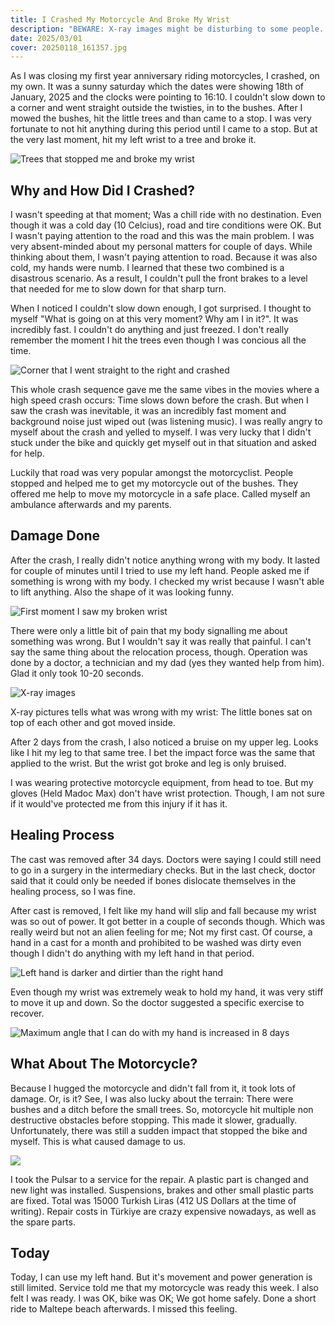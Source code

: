 ```yaml
---
title: I Crashed My Motorcycle And Broke My Wrist
description: "BEWARE: X-ray images might be disturbing to some people. Open it with that in mind."
date: 2025/03/01
cover: 20250118_161357.jpg
---
```


As I was closing my first year anniversary riding motorcycles, I crashed, on my
own. It was a sunny saturday which the dates were showing 18th of January, 2025
and the clocks were pointing to 16:10. I couldn't slow down to a corner and went
straight outside the twisties, in to the bushes. After I mowed the bushes, hit
the little trees and than came to a stop. I was very fortunate to not hit
anything during this period until I came to a stop. But at the very last moment,
hit my left wrist to a tree and broke it.

![Trees that stopped me and broke my wrist](/posts/blog/i-crashed-my-motorcycle-and-broke-my-wrist/20250118_161357.jpg)

## Why and How Did I Crashed?

I wasn't speeding at that moment; Was a chill ride with no destination. Even
though it was a cold day (10 Celcius), road and tire conditions were OK. But I
wasn't paying attention to the road and this was the main problem. I was very
absent-minded about my personal matters for couple of days. While thinking about
them, I wasn't paying attention to road. Because it was also cold, my hands were
numb. I learned that these two combined is a disastrous scenario. As a result, I
couldn't pull the front brakes to a level that needed for me to slow down for
that sharp turn.

When I noticed I couldn't slow down enough, I got surprised. I thought to myself
"What is going on at this very moment? Why am I in it?". It was incredibly fast.
I couldn't do anything and just freezed. I don't really remember the moment I
hit the trees even though I was concious all the time.

![Corner that I went straight to the right and crashed](/posts/blog/i-crashed-my-motorcycle-and-broke-my-wrist/corner_that_i_crashed.gif)

This whole crash sequence gave me the same vibes in the movies where a high
speed crash occurs: Time slows down before the crash. But when I saw the crash
was inevitable, it was an incredibly fast moment and background noise just wiped
out (was listening music). I was really angry to myself about the crash and
yelled to myself. I was very lucky that I didn't stuck under the bike and
quickly get myself out in that situation and asked for help.

Luckily that road was very popular amongst the motorcyclist. People stopped and
helped me to get my motorcycle out of the bushes. They offered me help to move
my motorcycle in a safe place. Called myself an ambulance afterwards and my
parents.

## Damage Done

After the crash, I really didn't notice anything wrong with my body. It lasted
for couple of minutes until I tried to use my left hand. People asked me if
something is wrong with my body. I checked my wrist because I wasn't able to
lift anything. Also the shape of it was looking funny.

![First moment I saw my broken wrist](/posts/blog/i-crashed-my-motorcycle-and-broke-my-wrist/funny_looking_wrist.png)

There were only a little bit of pain that my body signalling me about something
was wrong. But I wouldn't say it was really that painful. I can't say the same
thing about the relocation process, though. Operation was done by a doctor, a
technician and my dad (yes they wanted help from him). Glad it only took 10-20
seconds.

![X-ray images](/posts/blog/i-crashed-my-motorcycle-and-broke-my-wrist/broken_bones.png)

X-ray pictures tells what was wrong with my wrist: The little bones sat on top
of each other and got moved inside.

After 2 days from the crash, I also noticed a bruise on my upper leg. Looks like
I hit my leg to that same tree. I bet the impact force was the same that applied
to the wrist. But the wrist got broke and leg is only bruised.

I was wearing protective motorcycle equipment, from head to toe. But my gloves
(Held Madoc Max) don't have wrist protection. Though, I am not sure if it
would've protected me from this injury if it has it.

## Healing Process

The cast was removed after 34 days. Doctors were saying I could still need to
go in a surgery in the intermediary checks. But in the last check, doctor said
that it could only be needed if bones dislocate themselves in the healing
process, so I was fine.

After cast is removed, I felt like my hand will slip and fall because my wrist
was so out of power. It got better in a couple of seconds though. Which
was really weird but not an alien feeling for me; Not my first cast. Of course,
a hand in a cast for a month and prohibited to be washed was dirty even though I
didn't do anything with my left hand in that period.

![Left hand is darker and dirtier than the right hand](/posts/blog/i-crashed-my-motorcycle-and-broke-my-wrist/20250221_152513.jpg)

Even though my wrist was extremely weak to hold my hand, it was very stiff to
move it up and down. So the doctor suggested a specific exercise to recover.

![Maximum angle that I can do with my hand is increased in 8 days](/posts/blog/i-crashed-my-motorcycle-and-broke-my-wrist/maximum_angles.png)

## What About The Motorcycle?

Because I hugged the motorcycle and didn't fall from it, it took lots of damage.
Or, is it? See, I was also lucky about the terrain: There were bushes and a
ditch before the small trees. So, motorcycle hit multiple non destructive
obstacles before stopping. This made it slower, gradually. Unfortunately, there
was still a sudden impact that stopped the bike and myself. This is what caused
damage to us.

![](/posts/blog/i-crashed-my-motorcycle-and-broke-my-wrist/20250125_122428.jpg)

I took the Pulsar to a service for the repair. A plastic part is changed and new
light was installed. Suspensions, brakes and other small plastic parts are
fixed. Total was 15000 Turkish Liras (412 US Dollars at the time of writing).
Repair costs in Türkiye are crazy expensive nowadays, as well as the spare
parts.

## Today

Today, I can use my left hand. But it's movement and power generation is still
limited. Service told me that my motorcycle was ready this week. I also felt I
was ready. I was OK, bike was OK; We got home safely. Done a short ride to
Maltepe beach afterwards. I missed this feeling.

